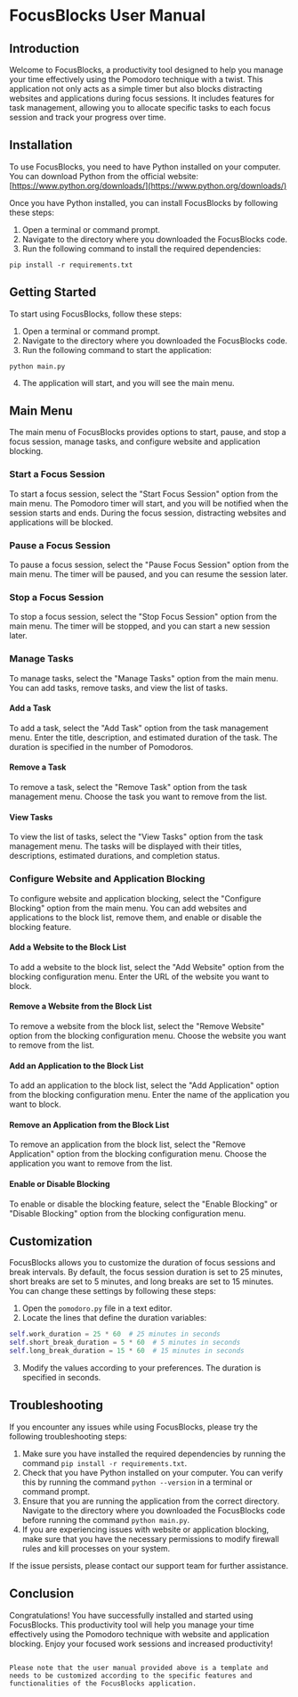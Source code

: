 # FocusBlocks User Manual

## Introduction

Welcome to FocusBlocks, a productivity tool designed to help you manage your time effectively using the Pomodoro technique with a twist. This application not only acts as a simple timer but also blocks distracting websites and applications during focus sessions. It includes features for task management, allowing you to allocate specific tasks to each focus session and track your progress over time.

## Installation

To use FocusBlocks, you need to have Python installed on your computer. You can download Python from the official website: [https://www.python.org/downloads/](https://www.python.org/downloads/)

Once you have Python installed, you can install FocusBlocks by following these steps:

1. Open a terminal or command prompt.
2. Navigate to the directory where you downloaded the FocusBlocks code.
3. Run the following command to install the required dependencies:

```
pip install -r requirements.txt
```

## Getting Started

To start using FocusBlocks, follow these steps:

1. Open a terminal or command prompt.
2. Navigate to the directory where you downloaded the FocusBlocks code.
3. Run the following command to start the application:

```
python main.py
```

4. The application will start, and you will see the main menu.

## Main Menu

The main menu of FocusBlocks provides options to start, pause, and stop a focus session, manage tasks, and configure website and application blocking.

### Start a Focus Session

To start a focus session, select the "Start Focus Session" option from the main menu. The Pomodoro timer will start, and you will be notified when the session starts and ends. During the focus session, distracting websites and applications will be blocked.

### Pause a Focus Session

To pause a focus session, select the "Pause Focus Session" option from the main menu. The timer will be paused, and you can resume the session later.

### Stop a Focus Session

To stop a focus session, select the "Stop Focus Session" option from the main menu. The timer will be stopped, and you can start a new session later.

### Manage Tasks

To manage tasks, select the "Manage Tasks" option from the main menu. You can add tasks, remove tasks, and view the list of tasks.

#### Add a Task

To add a task, select the "Add Task" option from the task management menu. Enter the title, description, and estimated duration of the task. The duration is specified in the number of Pomodoros.

#### Remove a Task

To remove a task, select the "Remove Task" option from the task management menu. Choose the task you want to remove from the list.

#### View Tasks

To view the list of tasks, select the "View Tasks" option from the task management menu. The tasks will be displayed with their titles, descriptions, estimated durations, and completion status.

### Configure Website and Application Blocking

To configure website and application blocking, select the "Configure Blocking" option from the main menu. You can add websites and applications to the block list, remove them, and enable or disable the blocking feature.

#### Add a Website to the Block List

To add a website to the block list, select the "Add Website" option from the blocking configuration menu. Enter the URL of the website you want to block.

#### Remove a Website from the Block List

To remove a website from the block list, select the "Remove Website" option from the blocking configuration menu. Choose the website you want to remove from the list.

#### Add an Application to the Block List

To add an application to the block list, select the "Add Application" option from the blocking configuration menu. Enter the name of the application you want to block.

#### Remove an Application from the Block List

To remove an application from the block list, select the "Remove Application" option from the blocking configuration menu. Choose the application you want to remove from the list.

#### Enable or Disable Blocking

To enable or disable the blocking feature, select the "Enable Blocking" or "Disable Blocking" option from the blocking configuration menu.

## Customization

FocusBlocks allows you to customize the duration of focus sessions and break intervals. By default, the focus session duration is set to 25 minutes, short breaks are set to 5 minutes, and long breaks are set to 15 minutes. You can change these settings by following these steps:

1. Open the `pomodoro.py` file in a text editor.
2. Locate the lines that define the duration variables:

```python
self.work_duration = 25 * 60  # 25 minutes in seconds
self.short_break_duration = 5 * 60  # 5 minutes in seconds
self.long_break_duration = 15 * 60  # 15 minutes in seconds
```

3. Modify the values according to your preferences. The duration is specified in seconds.

## Troubleshooting

If you encounter any issues while using FocusBlocks, please try the following troubleshooting steps:

1. Make sure you have installed the required dependencies by running the command `pip install -r requirements.txt`.
2. Check that you have Python installed on your computer. You can verify this by running the command `python --version` in a terminal or command prompt.
3. Ensure that you are running the application from the correct directory. Navigate to the directory where you downloaded the FocusBlocks code before running the command `python main.py`.
4. If you are experiencing issues with website or application blocking, make sure that you have the necessary permissions to modify firewall rules and kill processes on your system.

If the issue persists, please contact our support team for further assistance.

## Conclusion

Congratulations! You have successfully installed and started using FocusBlocks. This productivity tool will help you manage your time effectively using the Pomodoro technique with website and application blocking. Enjoy your focused work sessions and increased productivity!

```

Please note that the user manual provided above is a template and needs to be customized according to the specific features and functionalities of the FocusBlocks application.